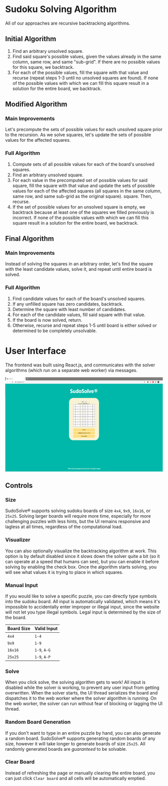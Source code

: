 # Sudoku Solving Algorithm
All of our approaches are recursive backtracking algorithms.

## Initial Algorithm
1. Find an arbitrary unsolved square. 
2. Find said square's possible values, given the values already in the same column, same row, and same "sub-grid". If there are no possible values for this square, we backtrack.
3. For each of the possible values, fill the square with that value and recurse (repeat steps 1-3 until no unsolved squares are found). If none of the possible values with which we can fill this square result in a solution for the entire board, we backtrack.

## Modified Algorithm
### Main Improvements
Let's precompute the sets of possible values for each unsolved square prior to
the recursion. As we solve squares, let's update the sets of possible values
for the affected squares.

### Full Algorithm
1. Compute sets of all possible values for each of the board's unsolved
   squares. 
2. Find an arbitrary unsolved square.
3. For each value in the precomputed set of possible values for said square,
   fill the square with that value and update the sets of possible values for each of the affected squares (all squares in the same column, same row, and same sub-grid as the original square).
   square. Then, recurse. 
4. If the set of possible values for an unsolved square is empty, we backtrack
   because at least one of the squares we filled previously is incorrect. If none of the possible values with which we can fill this square result in a solution for the entire board, we backtrack.

## Final Algorithm
### Main Improvements
Instead of solving the squares in an arbitrary order, let's find the square
with the least candidate values, solve it, and repeat until entire board is
solved. 

### Full Algorithm
1. Find candidate values for each of the board's unsolved squares.
2. If any unfilled square has zero candidates, backtrack.
3. Determine the square with least number of candidates.
4. For each of the candidate values, fill said square with that value.
5. If the board is now solved, return.
6. Otherwise, recurse and repeat steps 1-5 until board is either solved or determined to be completely unsolvable.

# User Interface

The frontend was built using React.js, and communicates with the solver algorithms (which run on a separate web worker) via messages.

<img src="ui-screenshot.png" height="300px"/>

## Controls

### Size

SudoSolve® supports solving sudoku boards of size `4x4`, `9x9`, `16x16`, or `25x25`. Solving larger boards will require more time, especially for more challenging puzzles with less hints, but the UI remains responsive and lagless at all times, regardless of the computational load.

### Visualizer

You can also optionally visualize the backtracking algorithm at work. This option is by default disabled since it slows down the solver quite a bit (so it can operate at a speed that humans can see), but you can enable it before solving by enabling the check box. Once the algorithm starts solving, you will see what values it is trying to place in which squares.

### Manual Input

If you would like to solve a specific puzzle, you can directly type symbols into the sudoku board. All input is automatically validated, which means it's impossible to accidentally enter improper or illegal input, since the website will not let you type illegal symbols. Legal input is determined by the size of the board.

| Board Size | Valid Input  |
| ---------- | ------------ |
| `4x4`      | `1-4`        |
| `9x9`      | `1-9`        |
| `16x16`    | `1-9`, `A-G` |
| `25x25`    | `1-9`, `A-P` |

### Solve

When you click solve, the solving algorithm gets to work! All input is disabled while the solver is working, to prevent any user input from getting overwritten. When the solver starts, the UI thread serializes the board and dispatches it to the web worker where the solver algorithm is running. On the web worker, the solver can run without fear of blocking or lagging the UI thread.

### Random Board Generation

If you don't want to type in an entire puzzle by hand, you can also generate a random board. SudoSolve® supports generating random boards of any size, however it will take longer to generate boards of size `25x25`. All randomly generated boards are *guaranteed* to be solvable.

### Clear Board

Instead of refreshing the page or manually clearing the entire board, you can just click `Clear board` and all cells will be automatically emptied.